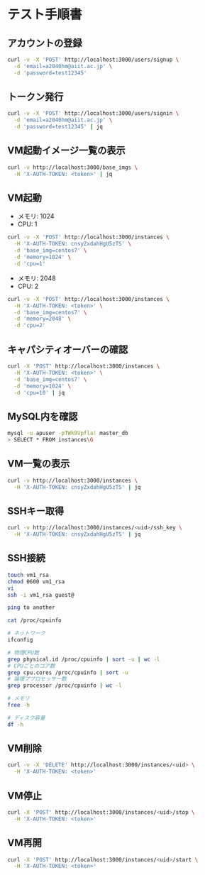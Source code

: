 # テスト手順書

## アカウントの登録
```sh
curl -v -X 'POST' http://localhost:3000/users/signup \
  -d 'email=a2040hm@aiit.ac.jp' \
  -d 'password=test12345'
```

## トークン発行
```sh
curl -v -X 'POST' http://localhost:3000/users/signin \
  -d 'email=a2040hm@aiit.ac.jp' \
  -d 'password=test12345' | jq
```

## VM起動イメージ一覧の表示
```sh
curl -v http://localhost:3000/base_imgs \
  -H 'X-AUTH-TOKEN: <token>' | jq
```

## VM起動
- メモリ: 1024
- CPU: 1
```sh
curl -v -X 'POST' http://localhost:3000/instances \
  -H 'X-AUTH-TOKEN: cnsyZxdahHgU5zTS' \
  -d 'base_img=centos7' \
  -d 'memory=1024' \
  -d 'cpu=1'
```

- メモリ: 2048
- CPU: 2
```sh
curl -v -X 'POST' http://localhost:3000/instances \
  -H 'X-AUTH-TOKEN: <token>' \
  -d 'base_img=centos7' \
  -d 'memory=2048' \
  -d 'cpu=2'
```

## キャパシティオーバーの確認
```sh
curl -X 'POST' http://localhost:3000/instances \
  -H 'X-AUTH-TOKEN: <token>' \
  -d 'base_img=centos7' \
  -d 'memory=1024' \
  -d 'cpu=10' | jq
```

## MySQL内を確認
```sh
mysql -u apuser -pTWk9Vpfla! master_db
> SELECT * FROM instances\G
```

## VM一覧の表示
```sh
curl -v http://localhost:3000/instances \
  -H 'X-AUTH-TOKEN: cnsyZxdahHgU5zTS' | jq
```

## SSHキー取得
```sh
curl -v http://localhost:3000/instances/<uid>/ssh_key \
  -H 'X-AUTH-TOKEN: cnsyZxdahHgU5zTS' | jq
```

## SSH接続
```sh
touch vm1_rsa
chmod 0600 vm1_rsa
vi
ssh -i vm1_rsa guest@

ping to another

cat /proc/cpuinfo

# ネットワーク
ifconfig

# 物理CPU数
grep physical.id /proc/cpuinfo | sort -u | wc -l
# CPUごとのコア数
grep cpu.cores /proc/cpuinfo | sort -u
# 論理ププロセッサー数
grep processor /proc/cpuinfo | wc -l

# メモリ
free -h

# ディスク容量
df -h
```

## VM削除
```sh
curl -v -X 'DELETE' http://localhost:3000/instances/<uid> \
  -H 'X-AUTH-TOKEN: <token>'
```

## VM停止
```sh
curl -X 'POST' http://localhost:3000/instances/<uid>/stop \
  -H 'X-AUTH-TOKEN: <token>'
```

## VM再開
```sh
curl -X 'POST' http://localhost:3000/instances/<uid>/start \
  -H 'X-AUTH-TOKEN: <token>'
```

